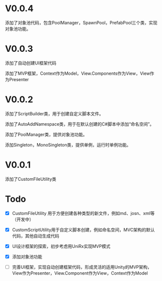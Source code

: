 # V0.0.4
添加了对象池代码，包含PoolManager，SpawnPool，PrefabPool三个类，实现对象池功能。
# V0.0.3

添加了自动创建UI框架代码

添加了MVP框架，Context作为Model，View.Components作为View，View作为Presenter

# V0.0.2

添加了ScriptBuilder类，用于创建自定义脚本文件。

添加了AutoAddNamespace类，用于在默认创建的C#脚本中添加“命名空间”。

添加了PoolManager类，提供对象池功能。

添加Singleton，MonoSingleton类，提供单例，运行时单例功能。

# V0.0.1

添加了CustomFileUtility类

# Todo

- [x] CustomFileUtility 用于方便创建各种类型的新文件，例如md、josn、xml等（开发中）

- [x] CustomScriptUtility用于自定义脚本创建，例如命名空间，MVC架构的默认代码，其他自动生成代码

- [x] UI设计框架的探索，初步考虑用UniRx实现MVP模式

- [x] 添加对象池功能

- [ ] 完善UI框架，实现自动创建框架代码，形成灵活的适用Unity的MVP架构，View作为Presenter，View.Component作为View，Context作为Model

  

